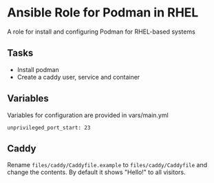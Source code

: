 # Ansible Role for Podman in RHEL
A role for install and configuring Podman for RHEL-based systems

## Tasks
- Install podman
- Create a caddy user, service and container

## Variables
Variables for configuration are provided in vars/main.yml
```
unprivileged_port_start: 23
```

## Caddy
Rename `files/caddy/Caddyfile.example` to `files/caddy/Caddyfile` and change the contents. By default it shows "Hello!" to all visitors.
